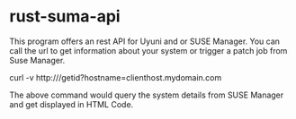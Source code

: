 # rust-suma-api
This program offers an rest API for Uyuni and or SUSE Manager.
You can call the url to get information about your system or trigger a patch job from Suse Manager.

curl -v http://<your-suma-hostname>/getid?hostname=clienthost.mydomain.com

The above command would query the system details from SUSE Manager and get displayed in HTML Code.

